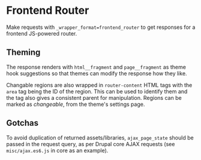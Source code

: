 # Frontend Router

Make requests with `_wrapper_format=frontend_router` to get responses for a
frontend JS-powered router.

## Theming

The response renders with `html__fragment` and `page__fragment` as theme hook
suggestions so that themes can modify the response how they like.

Changable regions are also wrapped in `router-content` HTML tags with the `area`
tag being the ID of the region. This can be used to identify them and the tag
also gives a consistent parent for manipulation. Regions can be marked as
_changeable_, from the theme's settings page.

## Gotchas

To avoid duplication of returned assets/libraries, `ajax_page_state` should be
passed in the request query, as per Drupal core AJAX requests (see
`misc/ajax.es6.js` in core as an example).
